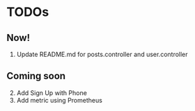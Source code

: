 # TODOs

## Now!

1. Update README.md for posts.controller and user.controller

## Coming soon

2. Add Sign Up with Phone
3. Add metric using Prometheus
